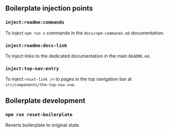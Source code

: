 ## Boilerplate injection points

### `inject:readme:commands`

To inject `npm run x` commands in the `docs/npm-commands.md` documentation.

### `inject:readme:docs-link`

To inject links to the dedicated documentation in the main `README.md`.

### `inject:top-nav:entry`

To inject `<nuxt-link />` to pages in the top navigation bar at
`src/components/the-top-nav.vue`.

## Boilerplate development

### `npm run reset-boilerplate`

Reverts boilerplate to original state.
